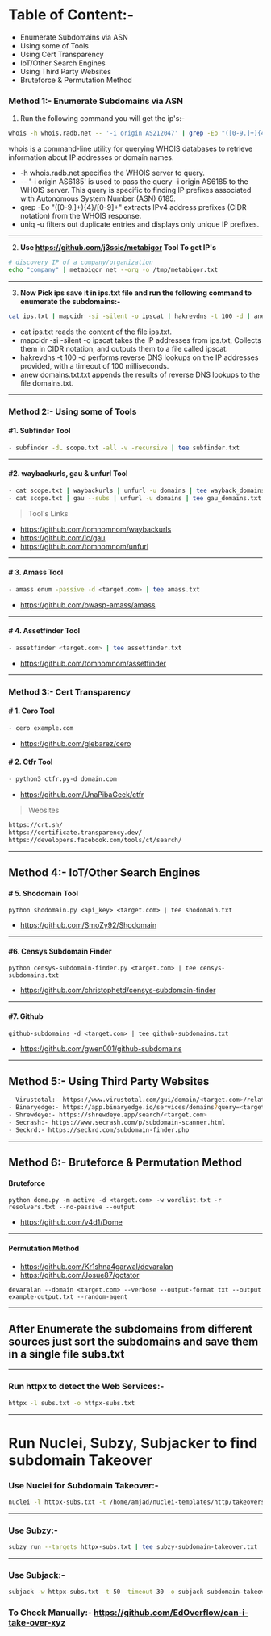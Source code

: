 # Table of Content:-
- Enumerate Subdomains via ASN
- Using some of Tools
- Using Cert Transparency
- IoT/Other Search Engines
- Using Third Party Websites
- Bruteforce & Permutation Method


### Method 1:- Enumerate Subdomains via ASN


1. Run the following command you will get the ip's:-
```bash
whois -h whois.radb.net -- '-i origin AS212047' | grep -Eo "([0-9.]+){4}/[0-9]+" | uniq -u | tee AS212047-ips.txt
```

whois is a command-line utility for querying WHOIS databases to retrieve information about IP addresses or domain names.
- -h whois.radb.net specifies the WHOIS server to query.
- -- '-i origin AS6185' is used to pass the query -i origin AS6185 to the WHOIS server. This query is specific to finding IP prefixes associated with Autonomous System Number (ASN) 6185.
- grep -Eo "([0-9.]+){4}/[0-9]+" extracts IPv4 address prefixes (CIDR notation) from the WHOIS response.
- uniq -u filters out duplicate entries and displays only unique IP prefixes.


-------------------------------------------------------------------------------------------------------------------------------------------------------

2. **Use https://github.com/j3ssie/metabigor Tool To get IP's**
```bash
# discovery IP of a company/organization
echo "company" | metabigor net --org -o /tmp/metabigor.txt
```


-------------------------------------------------------------------------------------------------------------------------------------------------------

3. **Now Pick ips save it in ips.txt file and run the following command to enumerate the subdomains:-**
```bash
cat ips.txt | mapcidr -si -silent -o ipscat | hakrevdns -t 100 -d | anew asn_domains.txt
```
- cat ips.txt reads the content of the file ips.txt.
- mapcidr -si -silent -o ipscat takes the IP addresses from ips.txt, Collects them in CIDR notation, and outputs them to a file called ipscat.
- hakrevdns -t 100 -d performs reverse DNS lookups on the IP addresses provided, with a timeout of 100 milliseconds.
- anew domains.txt.txt appends the results of reverse DNS lookups to the file domains.txt.


-------------------------------------------------------------------------------------------------------------------------------------------------------

### Method 2:- Using some of Tools

#### #1. Subfinder Tool
```bash
- subfinder -dL scope.txt -all -v -recursive | tee subfinder.txt
```

-------------------------------------------------------------------------------------------------------------------------------------------------------

#### #2. waybackurls, gau & unfurl Tool

```bash
- cat scope.txt | waybackurls | unfurl -u domains | tee wayback_domains.txt
- cat scope.txt | gau --subs | unfurl -u domains | tee gau_domains.txt
```

> Tool's Links

- https://github.com/tomnomnom/waybackurls
- https://github.com/lc/gau
- https://github.com/tomnomnom/unfurl

-------------------------------------------------------------------------------------------------------------------------------------------------------

#### # 3. Amass Tool

```bash
- amass enum -passive -d <target.com> | tee amass.txt
```

- https://github.com/owasp-amass/amass

-------------------------------------------------------------------------------------------------------------------------------------------------------

#### # 4. Assetfinder Tool

```bash
- assetfinder <target.com> | tee assetfinder.txt 
```

- https://github.com/tomnomnom/assetfinder

-------------------------------------------------------------------------------------------------------------------------------------------------------

### Method 3:- Cert Transparency


#### # 1. Cero Tool

```bash
- cero example.com
```

- https://github.com/glebarez/cero


#### # 2. Ctfr Tool

```bash
- python3 ctfr.py-d domain.com
```

- https://github.com/UnaPibaGeek/ctfr


> Websites
```bash
https://crt.sh/
https://certificate.transparency.dev/
https://developers.facebook.com/tools/ct/search/
```

-------------------------------------------------------------------------------------------------------------------------------------------------------

## Method 4:- IoT/Other Search Engines

#### # 5. Shodomain Tool

```
python shodomain.py <api_key> <target.com> | tee shodomain.txt
```

- https://github.com/SmoZy92/Shodomain

-------------------------------------------------------------------------------------------------------------------------------------------------------

#### #6. Censys Subdomain Finder

```
python censys-subdomain-finder.py <target.com> | tee censys-subdomains.txt
```

- https://github.com/christophetd/censys-subdomain-finder

-------------------------------------------------------------------------------------------------------------------------------------------------------

#### #7. Github

```
github-subdomains -d <target.com> | tee github-subdomains.txt
```

- https://github.com/gwen001/github-subdomains

-------------------------------------------------------------------------------------------------------------------------------------------------------

## Method 5:- Using Third Party Websites

```bash
- Virustotal:- https://www.virustotal.com/gui/domain/<target.com>/relations
- Binaryedge:- https://app.binaryedge.io/services/domains?query=<target.com>&page=1
- Shrewdeye:- https://shrewdeye.app/search/<target.com>
- Secrash:- https://www.secrash.com/p/subdomain-scanner.html
- Seckrd:- https://seckrd.com/subdomain-finder.php
```

-------------------------------------------------------------------------------------------------------------------------------------------------------


## Method 6:- Bruteforce & Permutation Method

#### Bruteforce
```
python dome.py -m active -d <target.com> -w wordlist.txt -r resolvers.txt --no-passive --output
```
- https://github.com/v4d1/Dome
  
-------------------------------------------------------------------------------------------------------------------------------------------------------

#### Permutation Method

- https://github.com/Kr1shna4garwal/devaralan
- https://github.com/Josue87/gotator
```
devaralan --domain <target.com> --verbose --output-format txt --output example-output.txt --random-agent
```
-------------------------------------------------------------------------------------------------------------------------------------------------------

## After Enumerate the subdomains from different sources just sort the subdomains and save them in a single file subs.txt

-------------------------------------------------------------------------------------------------------------------------------------------------------

### Run httpx to detect the Web Services:-

```bash
httpx -l subs.txt -o httpx-subs.txt
```
-------------------------------------------------------------------------------------------------------------------------------------------------------

# Run Nuclei, Subzy, Subjacker to find subdomain Takeover

### Use Nuclei for Subdomain Takeover:-

```bash
nuclei -l httpx-subs.txt -t /home/amjad/nuclei-templates/http/takeovers -o nuclei-subdomain-takeover.txt
```
-------------------------------------------------------------------------------------------------------------------------------------------------------
### Use Subzy:-

```bash
subzy run --targets httpx-subs.txt | tee subzy-subdomain-takeover.txt
```
-------------------------------------------------------------------------------------------------------------------------------------------------------
### Use Subjack:-

```bash
subjack -w httpx-subs.txt -t 50 -timeout 30 -o subjack-subdomain-takeover.txt
```

### To Check Manually:- https://github.com/EdOverflow/can-i-take-over-xyz


